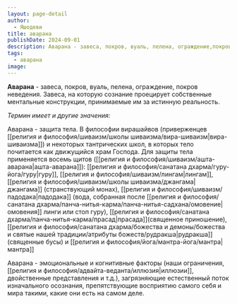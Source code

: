 ```yaml
---
layout: page-detail
author:
  - Яшодеви
title: аварана
publishDate: 2024-09-01
description: Аварана - завеса, покров, вуаль, пелена, ограждение,покров неведения, завеса, на которую сознание проецирует собственные ментальные конструкции, принимаемые им за истинную реальность.
tags:
  - аварана
image:
---
```

**Аварана** - завеса, покров, вуаль, пелена, ограждение, покров неведения. Завеса, на которую сознание проецирует собственные ментальные конструкции, принимаемые им за истинную реальность.

*Термин имеет и другие значения:* 

Аварана - защита тела. В философии вирашайвов (приверженцев [[религия и философия/шиваизм/школы шиваизма/вира-шиваизм|вира-шиваизма]]) и некоторых тантрических школ, в которых тело почитается как движущийся храм Господа. Для защиты тела применяется восемь щитов ([[религия и философия/шиваизм/ашта-аварана|ашта-аварана]]): [[религия и философия/санатана дхарма/гуру-йога/гуру|гуру]], [[религия и философия/шиваизм/лингам|лингам]], [[религия и философия/шиваизм/школы шиваизма/джангама|джангама]] (странствующий монах), [[религия и философия/шиваизм/падодака|падодака]] (вода, собранная после [[религия и философия/санатана дхарма/панча-нитья-карма/панча-нитья-садхана/омовение|омовения]] линги или стоп гуру), [[религия и философия/санатана дхарма/панча-нитья-карма/прасад|прасада]](священное приношение), [[религия и философия/санатана дхарма/божества и демоны/божества и святые нашей традиции/атрибуты божеств/рудракша|рудракша]] (священные бусы) и [[религия и философия/йога/мантра-йога/мантра|мантра]]

Аварана - эмоциональные и когнитивные факторы (наши ограничения, [[религия и философия/адвайта-веданта/иллюзия|иллюзии]], двойственные представления и т.д.), загрязняющие естественный поток изначального осознания, препятствующие восприятию самого себя и мира такими, какие они есть на самом деле. 


